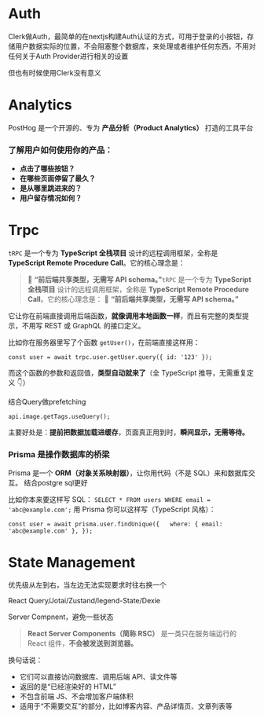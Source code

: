 
# Auth

Clerk做Auth，最简单的在nextjs构建Auth认证的方式，可用于登录的小按钮，存储用户数据实际的位置，不会阻塞整个数据库，来处理或者维护任何东西，不用对任何关于Auth Provider进行相关的设置

但也有时候使用Clerk没有意义

# Analytics

PostHog 是一个开源的、专为 **产品分析（Product Analytics）** 打造的工具平台

### 了解用户如何使用你的产品：

- **点击了哪些按钮？**
- **在哪些页面停留了最久？**
- **是从哪里跳进来的？**
- **用户留存情况如何？**

# Trpc

`tRPC` 是一个专为 **TypeScript 全栈项目** 设计的远程调用框架，全称是 **TypeScript Remote Procedure Call**。它的核心理念是：

> 🧠 **“前后端共享类型，无需写 API schema。”**`tRPC` 是一个专为 **TypeScript 全栈项目** 设计的远程调用框架，全称是 **TypeScript Remote Procedure Call**。它的核心理念是：
> 🧠 **“前后端共享类型，无需写 API schema。”**


它让你在前端直接调用后端函数，**就像调用本地函数一样**，而且有完整的类型提示，不用写 REST 或 GraphQL 的接口定义。

比如你在服务器里写了个函数 `getUser()`，在前端直接这样用：

`const user = await trpc.user.getUser.query({ id: '123' });`

而这个函数的参数和返回值，**类型自动就来了**（全 TypeScript 推导，无需重复定义 👇）

结合Query做prefetching

`api.image.getTags.useQuery();`

主要好处是：**提前把数据加载进缓存**，页面真正用到时，**瞬间显示，无需等待。**
### **Prisma 是操作数据库的桥梁**

Prisma 是一个 **ORM（对象关系映射器）**，让你用代码（不是 SQL）来和数据库交互。
结合postgre sql更好


比如你本来要这样写 SQL：
`SELECT * FROM users WHERE email = 'abc@example.com';`
用 Prisma 你可以这样写（TypeScript 风格）：

`const user = await prisma.user.findUnique({   where: { email: 'abc@example.com' }, });`

# State Management

优先级从左到右，当左边无法实现要求时往右换一个

React Query/Jotai/Zustand/legend-State/Dexie


Server Compnent，避免一些状态

> **React Server Components（简称 RSC）** 是一类只在服务端运行的 React 组件，**不会被发送到浏览器。**

换句话说：

- 它们可以直接访问数据库、调用后端 API、读文件等    
- 返回的是“已经渲染好的 HTML”
- 不包含前端 JS、不会增加客户端体积
- 适用于“不需要交互”的部分，比如博客内容、产品详情页、文章列表等